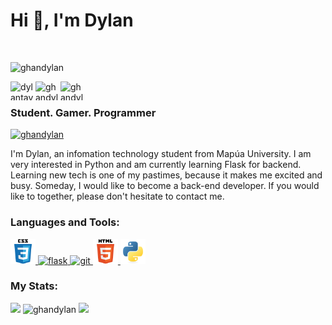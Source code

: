 <h1 align="left">Hi 👋, I'm Dylan</h1>

<br>
<p align="left"> <img src="https://komarev.com/ghpvc/?username=ghandylan&label=Profile%20views&color=0e75b6&style=flat" alt="ghandylan" /> </p>
<a href="https://linkedin.com/in/dylantayag" target="blank"><img align="left" src="https://raw.githubusercontent.com/rahuldkjain/github-profile-readme-generator/master/src/images/icons/Social/linked-in-alt.svg" alt="dylantayag" height="30" width="40" /></a>
<a href="https://fb.com/ghandylan" target="blank"><img align="left" src="https://raw.githubusercontent.com/rahuldkjain/github-profile-readme-generator/master/src/images/icons/Social/facebook.svg" alt="ghandylan" height="30" width="40" /></a>
<a href="https://instagram.com/ghandylan" target="blank"><img align="left" src="https://raw.githubusercontent.com/rahuldkjain/github-profile-readme-generator/master/src/images/icons/Social/instagram.svg" alt="ghandylan" height="30" width="40" /></a>
<br>
<h3 align="left">Student. Gamer. Programmer</h3>


<p align="left"> <a href="https://github.com/ryo-ma/github-profile-trophy"><img src="https://github-profile-trophy.vercel.app/?username=ghandylan&title=Commit,Stars,Repositories&theme=tokyonight" alt="ghandylan" /></a> </p>
<p align="left"> I'm Dylan, an infomation technology student from Mapúa University. I am very interested in Python and am currently learning Flask for backend. Learning new tech is one of my pastimes, because it makes me excited and busy. Someday, I would like to become a back-end developer. If you would like to together, please don't hesitate to contact me.</p>
</p>



<h3 align="left">Languages and Tools:</h3>
<p align="left"> <a href="https://www.w3schools.com/css/" target="_blank" rel="noreferrer"> <img src="https://raw.githubusercontent.com/devicons/devicon/master/icons/css3/css3-original-wordmark.svg" alt="css3" width="40" height="40"/> </a> <a href="https://flask.palletsprojects.com/" target="_blank" rel="noreferrer"> <img src="https://www.vectorlogo.zone/logos/pocoo_flask/pocoo_flask-icon.svg" alt="flask" width="40" height="40"/> </a> <a href="https://git-scm.com/" target="_blank" rel="noreferrer"> <img src="https://www.vectorlogo.zone/logos/git-scm/git-scm-icon.svg" alt="git" width="40" height="40"/> </a> <a href="https://www.w3.org/html/" target="_blank" rel="noreferrer"> <img src="https://raw.githubusercontent.com/devicons/devicon/master/icons/html5/html5-original-wordmark.svg" alt="html5" width="40" height="40"/> </a> <a href="https://www.python.org" target="_blank" rel="noreferrer"> <img src="https://raw.githubusercontent.com/devicons/devicon/master/icons/python/python-original.svg" alt="python" width="40" height="40"/> </a> </p>


<h3 align="left">My Stats:</h3>
 <img class="img" src="https://github-readme-stats.vercel.app/api?username=ghandylan&show_icons=true&layout=compact&theme=tokyonight" />
 <img align="" src="https://github-readme-streak-stats.herokuapp.com/?user=ghandylan&layout=compact&theme=tokyonight" alt="ghandylan" />
 <img class="img" src="https://github-readme-stats.vercel.app/api/top-langs/?username=ghandylan&layout=compact&theme=tokyonight" />
